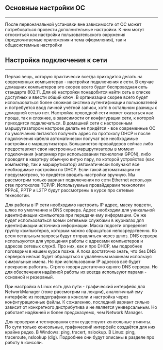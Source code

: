 ## Основные настройки ОС
***

После первоначальной установки вне зависимости от ОС может потребоваться провести дополнительные настройки. К ним могут относиться как настройки пользовательского окружения (предпочитаемые приложения и тема оформления), так и общесистемные настройки

## Настройка подключения к сети
***

Первая вещь, которую практически всегда приходится делать на современных компьютерах - настройки подключения к сети. В случае домашних компьютеров это скорее всего будет беспроводная сеть стандарта 802.11. Для её настройки понадобится найти сеть в списке доступных и ввести общий ключ. В организации скорее всего будет использоваться более сложная система аутентификации пользователей и потребуется ввод личной учётной записи, хотя в остальном разницы с домашней сетью нет. Настройка проводной сети может оказаться как проще, так и сложнее, в зависимости от конфигурации сети, к которой приходится подключаться. В домашней сети с настроенным маршрутизатором настроек делать не придётся - все современные ОС по умолчанию пытаются получить адрес по протоколу DHCP и после подключения кабеля автоматически получат все необходимые настройки с маршрутизатора. Большинство провайдеров сейчас либо предоставляет свои настроенные маршрутизаторы в момент подключения (например при использовании технологии GPON), либо проводят в квартиру обычную витую пару, по которой устройство (как компьютер, так и маршрутизатор) автоматически получают все необходимые настройки по DHCP. Если такой автоматизации не предусмотрено, то придётся вводить настройки вручную. Мы рассмотрим только вариант подключения по сети Ethernet используя стек протоколов TCP/IP. Используемые провайдерами технологии PPPoE, PPTP и L2TP будут рассмотрены в курсе про сетевые технологии.

Для работы в IP сети необходимо настроить IP адрес, маску подсети, шлюз по умолчанию и  DNS сервера. Адрес необходим для уникальной идентификации компьютера при передачи ему информации. Он же будет использоваться всеми сетевыми службами в журналах для идентификации источника информации. Маска подсети определяет группу компьютеров, которым можно обращаться непосредственно. Ко всем остальным запросы будут отправляться через шлюз. DNS сервера используются для упрощения работы с адресами компьютеров и адресов сетевых служб. Про них, как и про DHCP, мы подробнее поговорим в нашем курсе позже. А пока достаточно знать, что без DNS серверов нельзя будет обращаться к удалённым машинам используя символьные имена. Но при использовании IP адресов всё будет прекрасно работать. Строго говоря достаточно одного DNS сервера. Но для обеспечения надёжной работы их всегда используют парами - основной и резервный.

При настройка в Linux есть два пути - графический интерфейс для NetworkManager (тоже рассмотрим на лекции), аналогичный ему интерфейс из псевдографики в консоли и настройка через конфигурационные файлы. К сожалению, последний вариант сильно зависит от конкретного дистрибутива и не является универсальным. Но работает надёжней и более предсказуемо, чем Network Manager.

Для проверки и тестирования сети существуют консольные утилиты. По сути только консольные, графический интерфейс создаётся для них крайне редко. В Windows: ping, tracert, nslookup. В Linux: ping, traceroute, nslookup (dig). Подробнее они будут описаны в разделе про работу в консоли.
